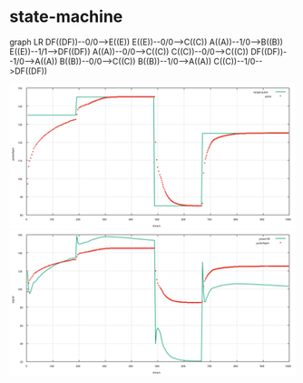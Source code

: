 # state-machine

graph LR
   DF((DF))--0/0-->E((E))
   E((E))--0/0-->C((C))
   A((A))--1/0-->B((B))
   E((E))--1/1-->DF((DF))
   A((A))--0/0-->C((C))
   C((C))--0/0-->C((C))
   DF((DF))--1/0-->A((A))
   B((B))--0/0-->C((C))
   B((B))--1/0-->A((A))
   C((C))--1/0-->DF((DF))
   
   
 ![Alt text](./state-machine-hr-control.svg)
 ![Alt text](./pid-response.svg)

